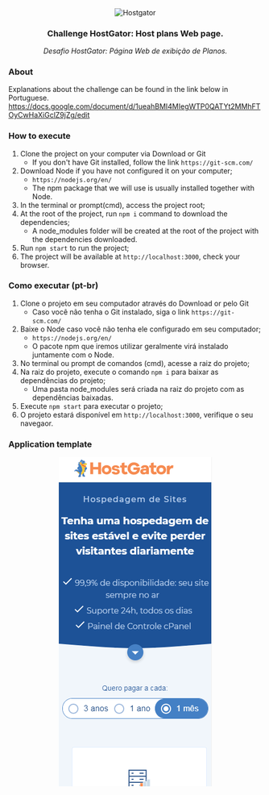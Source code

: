 <p align="center">
  <img align="center" alt="Hostgator" src="https://hospedagem-de-sites.info/wp-content/uploads/cupom-hostgator-logo-480-270.png" />
</p>

<h3 align="center">
  Challenge HostGator: Host plans Web page.
</h3>
<p align="center">
  <i>Desafio HostGator: Página Web de exibição de Planos.</i>
</p>

### About
Explanations about the challenge can be found in the link below in Portuguese.
https://docs.google.com/document/d/1ueahBMI4MIegWTP0QATYt2MMhFTOyCwHaXiGclZ9jZg/edit

### How to execute

1. Clone the project on your computer via Download or Git
    - If you don't have Git installed, follow the link ``https://git-scm.com/``
2. Download Node if you have not configured it on your computer;
    - ``https://nodejs.org/en/``
    - The npm package that we will use is usually installed together with Node.
3. In the terminal or prompt(cmd), access the project root;
4. At the root of the project, run `npm i` command to download the dependencies;
    - A node_modules folder will be created at the root of the project with the dependencies downloaded.
5. Run `npm start` to run the project;
6. The project will be available at ``http://localhost:3000``, check your browser.

### Como executar (pt-br)

1. Clone o projeto em seu computador através do Download or pelo Git
    - Caso você não tenha o Git instalado, siga o link ``https://git-scm.com/``
2. Baixe o Node caso você não tenha ele configurado em seu computador;
    - ``https://nodejs.org/en/``
    - O pacote npm que iremos utilizar geralmente virá instalado juntamente com o Node.
3. No terminal ou prompt de comandos (cmd), acesse a raiz do projeto;
4. Na raiz do projeto, execute o comando `npm i` para baixar as dependências do projeto;
    - Uma pasta node_modules será criada na raiz do projeto com as dependências baixadas.
5. Execute `npm start` para executar o projeto;
6. O projeto estará disponível em ``http://localhost:3000``, verifique o seu navegaor.

### Application template

<p align="center">
  <img src="git_assets/hostgator_webplans_mobile.gif">
</p>
